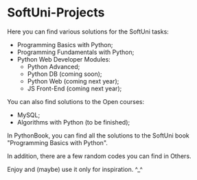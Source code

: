 # SoftUni-Projects
 
Here you can find various solutions for the SoftUni tasks:
- Programming Basics with Python;
- Programming Fundamentals with Python;
- Python Web Developer Modules:
    - Python Advanced;
    - Python DB (coming soon);
    - Python Web (coming next year);
    - JS Front-End (coming next year);


You can also find solutions to the Open courses:
- MySQL;
- Algorithms with Python (to be finished);


In PythonBook, you can find all the solutions to the SoftUni book "Programming Basics with Python".

In addition, there are a few random codes you can find in Others.

Enjoy and (maybe) use it only for inspiration. ^_^